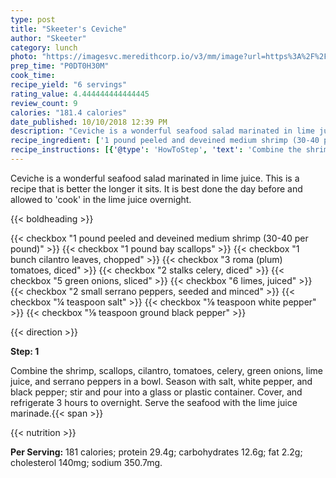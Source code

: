 ```yaml
---
type: post
title: "Skeeter's Ceviche"
author: "Skeeter"
category: lunch
photo: "https://imagesvc.meredithcorp.io/v3/mm/image?url=https%3A%2F%2Fimages.media-allrecipes.com%2Fuserphotos%2F5367197.jpg"
prep_time: "P0DT0H30M"
cook_time: 
recipe_yield: "6 servings"
rating_value: 4.444444444444445
review_count: 9
calories: "181.4 calories"
date_published: 10/10/2018 12:39 PM
description: "Ceviche is a wonderful seafood salad marinated in lime juice. This is a recipe that is better the longer it sits. It is best done the day before and allowed to 'cook' in the lime juice overnight."
recipe_ingredient: ['1 pound peeled and deveined medium shrimp (30-40 per pound)', '1 pound bay scallops', '1 bunch cilantro leaves, chopped', '3 roma (plum) tomatoes, diced', '2 stalks celery, diced', '5 green onions, sliced', '6 limes, juiced', '2 small serrano peppers, seeded and minced', '¼ teaspoon salt', '⅛ teaspoon white pepper', '⅛ teaspoon ground black pepper']
recipe_instructions: [{'@type': 'HowToStep', 'text': 'Combine the shrimp, scallops, cilantro, tomatoes, celery, green onions, lime juice, and serrano peppers in a bowl. Season with salt, white pepper, and black pepper; stir and pour into a glass or plastic container. Cover, and refrigerate 3 hours to overnight. Serve the seafood with the lime juice marinade.\n'}]
---
```


Ceviche is a wonderful seafood salad marinated in lime juice. This is a recipe that is better the longer it sits. It is best done the day before and allowed to 'cook' in the lime juice overnight. 

{{< boldheading >}}

{{< checkbox "1 pound peeled and deveined medium shrimp (30-40 per pound)" >}}
{{< checkbox "1 pound bay scallops" >}}
{{< checkbox "1 bunch cilantro leaves, chopped" >}}
{{< checkbox "3  roma (plum) tomatoes, diced" >}}
{{< checkbox "2 stalks celery, diced" >}}
{{< checkbox "5  green onions, sliced" >}}
{{< checkbox "6  limes, juiced" >}}
{{< checkbox "2 small serrano peppers, seeded and minced" >}}
{{< checkbox "¼ teaspoon salt" >}}
{{< checkbox "⅛ teaspoon white pepper" >}}
{{< checkbox "⅛ teaspoon ground black pepper" >}}


{{< direction >}}

**Step: 1**

Combine the shrimp, scallops, cilantro, tomatoes, celery, green onions, lime juice, and serrano peppers in a bowl. Season with salt, white pepper, and black pepper; stir and pour into a glass or plastic container. Cover, and refrigerate 3 hours to overnight. Serve the seafood with the lime juice marinade.{{< span >}}

{{< nutrition >}}

**Per Serving:** 181 calories; protein 29.4g; carbohydrates 12.6g; fat 2.2g; cholesterol 140mg; sodium 350.7mg.